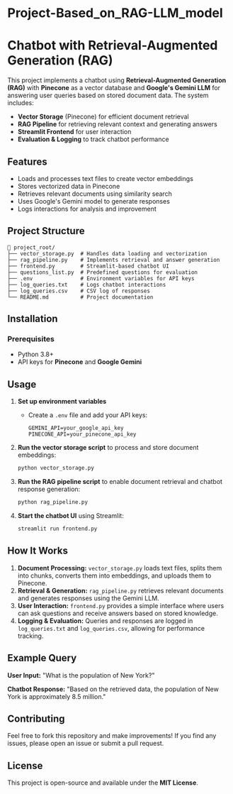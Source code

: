 # Project-Based_on_RAG-LLM_model

# Chatbot with Retrieval-Augmented Generation (RAG)

This project implements a chatbot using **Retrieval-Augmented Generation (RAG)** with **Pinecone** as a vector database and **Google's Gemini LLM** for answering user queries based on stored document data. The system includes:
- **Vector Storage** (Pinecone) for efficient document retrieval
- **RAG Pipeline** for retrieving relevant context and generating answers
- **Streamlit Frontend** for user interaction
- **Evaluation & Logging** to track chatbot performance

## Features
- Loads and processes text files to create vector embeddings
- Stores vectorized data in Pinecone
- Retrieves relevant documents using similarity search
- Uses Google's Gemini model to generate responses
- Logs interactions for analysis and improvement

## Project Structure
```
📂 project_root/
├── vector_storage.py  # Handles data loading and vectorization
├── rag_pipeline.py    # Implements retrieval and answer generation
├── frontend.py        # Streamlit-based chatbot UI
├── questions_list.py  # Predefined questions for evaluation
├── .env               # Environment variables for API keys
├── log_queries.txt    # Logs chatbot interactions
├── log_queries.csv    # CSV log of responses
└── README.md          # Project documentation
```

## Installation
### Prerequisites
- Python 3.8+
- API keys for **Pinecone** and **Google Gemini**


## Usage
1. **Set up environment variables**
   - Create a `.env` file and add your API keys:
     ```
     GEMINI_API=your_google_api_key
     PINECONE_API=your_pinecone_api_key
     ```

2. **Run the vector storage script** to process and store document embeddings:
   ```bash
   python vector_storage.py
   ```

3. **Run the RAG pipeline script** to enable document retrieval and chatbot response generation:
   ```bash
   python rag_pipeline.py
   ```

4. **Start the chatbot UI** using Streamlit:
   ```bash
   streamlit run frontend.py
   ```

## How It Works
1. **Document Processing:** `vector_storage.py` loads text files, splits them into chunks, converts them into embeddings, and uploads them to Pinecone.
2. **Retrieval & Generation:** `rag_pipeline.py` retrieves relevant documents and generates responses using the Gemini LLM.
3. **User Interaction:** `frontend.py` provides a simple interface where users can ask questions and receive answers based on stored knowledge.
4. **Logging & Evaluation:** Queries and responses are logged in `log_queries.txt` and `log_queries.csv`, allowing for performance tracking.

## Example Query
**User Input:** "What is the population of New York?"

**Chatbot Response:** "Based on the retrieved data, the population of New York is approximately 8.5 million."

## Contributing
Feel free to fork this repository and make improvements! If you find any issues, please open an issue or submit a pull request.

## License
This project is open-source and available under the **MIT License**.

